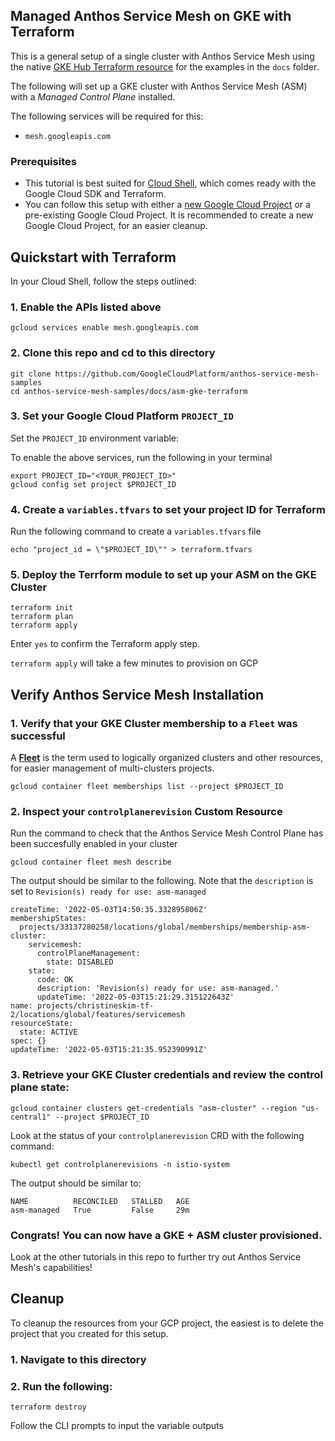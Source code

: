 ## Managed Anthos Service Mesh on GKE with Terraform 

This is a general setup of a single cluster with Anthos Service Mesh using the native [GKE Hub Terraform resource](https://registry.terraform.io/providers/hashicorp/google-beta/latest/docs/resources/gke_hub_feature) for the examples in the `docs` folder.

The following will set up a GKE cluster with Anthos Service Mesh (ASM) with a _Managed Control Plane_ installed. 

The following services will be required for this: 
* `mesh.googleapis.com`

### Prerequisites
* This tutorial is best suited for [Cloud Shell](https://shell.cloud.google.com), which comes ready with the Google Cloud SDK and Terraform.
*  You can follow this setup with either a [new Google Cloud Project](https://cloud.google.com/resource-manager/docs/creating-managing-projects#creating_a_project) or a pre-existing Google Cloud Project. It is recommended to create a new Google Cloud Project, for an easier cleanup.

## Quickstart with Terraform
In your Cloud Shell, follow the steps outlined:

### 1. Enable the APIs listed above
```
gcloud services enable mesh.googleapis.com
```
### 2.  Clone this repo and cd to this directory
```
git clone https://github.com/GoogleCloudPlatform/anthos-service-mesh-samples
cd anthos-service-mesh-samples/docs/asm-gke-terraform
```
### 3. Set your Google Cloud Platform `PROJECT_ID`

Set the `PROJECT_ID` environment variable:

To enable the above services, run the following in your terminal
```
export PROJECT_ID="<YOUR_PROJECT_ID>"
gcloud config set project $PROJECT_ID
```
### 4.  Create a `variables.tfvars` to set your project ID for Terraform
Run the following command to create a `variables.tfvars` file
```
echo "project_id = \"$PROJECT_ID\"" > terraform.tfvars
```

### 5.  Deploy the Terrform module to set up your ASM on the GKE Cluster
```
terraform init
terraform plan 
terraform apply 
```
Enter `yes` to confirm the Terraform apply step.

`terraform apply` will take a few minutes to provision on GCP

## Verify Anthos Service Mesh Installation
### 1.  Verify that your GKE Cluster membership to a `Fleet` was successful 
A **[Fleet](https://cloud.google.com/anthos/multicluster-management/fleets)** is the term used to logically organized clusters and other resources, for easier management of multi-clusters projects. 
```
gcloud container fleet memberships list --project $PROJECT_ID
```

### 2. Inspect your `controlplanerevision` Custom Resource 
Run the command to check that the Anthos Service Mesh Control Plane has been succesfully enabled in your cluster
```
gcloud container fleet mesh describe
```
The output should be similar to the following. Note that the `description` is set to `Revision(s) ready for use: asm-managed`
```
createTime: '2022-05-03T14:50:35.332895806Z'
membershipStates:
  projects/33137280258/locations/global/memberships/membership-asm-cluster:
    servicemesh:
      controlPlaneManagement:
        state: DISABLED
    state:
      code: OK
      description: 'Revision(s) ready for use: asm-managed.'
      updateTime: '2022-05-03T15:21:29.315122643Z'
name: projects/christineskim-tf-2/locations/global/features/servicemesh
resourceState:
  state: ACTIVE
spec: {}
updateTime: '2022-05-03T15:21:35.952390991Z'
```
### 3. Retrieve your GKE Cluster credentials and review the control plane state: 
```
gcloud container clusters get-credentials "asm-cluster" --region "us-central1" --project $PROJECT_ID
```
Look at the status of your `controlplanerevision` CRD with the following command: 
```
kubectl get controlplanerevisions -n istio-system
```
The output should be similar to: 
```
NAME          RECONCILED   STALLED   AGE
asm-managed   True         False     29m
```
### Congrats! You can now have a GKE + ASM cluster provisioned. 
Look at the other tutorials in this repo to further try out Anthos Service Mesh's capabilities!

## Cleanup
To cleanup the resources from your GCP project, the easiest is to delete the project that you created for this setup.
### 1. Navigate to this directory
### 2. Run the following:
```
terraform destroy
```
Follow the CLI prompts to input the variable outputs